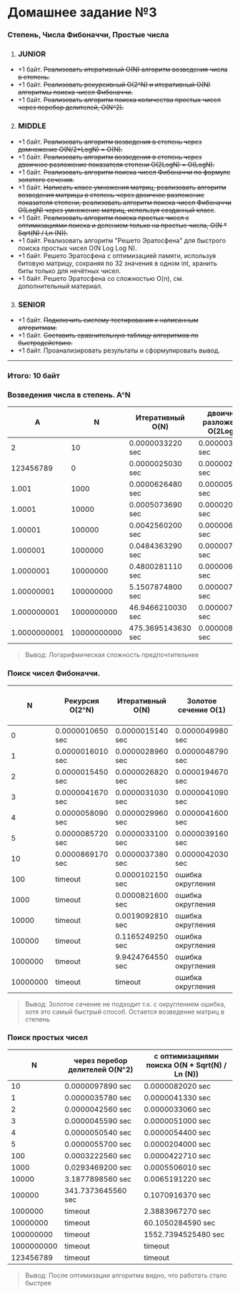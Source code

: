 # Домашнее задание №3

### Степень, Числа Фибоначчи, Простые числа


1. ### JUNIOR
- +1 байт. <s>Реализовать итеративный O(N) алгоритм возведения числа в степень.</s>
- +1 байт. <s>Реализовать рекурсивный O(2^N) и итеративный O(N) алгоритмы поиска чисел Фибоначчи.</s>
- +1 байт. <s>Реализовать алгоритм поиска количества простых чисел через перебор делителей, O(N^2).</s>

2. ### MIDDLE
- +1 байт. <s>Реализовать алгоритм возведения в степень через домножение O(N/2+LogN) = O(N).</s>
- +1 байт. <s>Реализовать алгоритм возведения в степень через двоичное разложение показателя степени O(2LogN) = O(LogN).</s>
- +1 байт. <s>Реализовать алгоритм поиска чисел Фибоначчи по формуле золотого сечения.</s>
- +1 байт. <s>Написать класс умножения матриц, реализовать алгоритм возведения матрицы в степень через двоичное разложение показателя степени, реализовать алгоритм поиска чисел Фибоначчи O(LogN) через умножение матриц, используя созданный класс</s>.
- +1 байт. <s>Реализовать алгоритм поиска простых чисел с оптимизациями поиска и делением только на простые числа, O(N * Sqrt(N) / Ln (N)).</s>
- +1 байт. Реализовать алгоритм "Решето Эратосфена" для быстрого поиска простых чисел O(N Log Log N).
- +1 байт. Решето Эратосфена с оптимизацией памяти, используя битовую матрицу, сохраняя по 32 значения в одном int, хранить биты только для нечётных чисел.
- +1 байт. Решето Эратосфена со сложностью O(n), см. дополнительный материал.

3. ### SENIOR
- +1 байт. <s>Подключить систему тестирования к написанным алгоритмам.</s>
- +1 байт. <s>Составить сравнительную таблицу алгоритмов по быстродействию.</s>
- +1 байт. Проанализировать результаты и сформулировать вывод.
---

### Итого: 10 байт


### Возведения числа в степень. A^N

| A   | N   | Итеративный O(N)    | двоичное разложение O(2LogN) | через домножение O(N/2+LogN) |
|-----|-----|---------------------|------------------|-----------------------|
| 2   | 10  | 0.0000033220 sec    | 0.0000039220 sec | 0.0000070700 sec      |
|  123456789   | 0   | 0.0000025030 sec    | 0.0000024110 sec | 0.0000017740 sec      |
|  1.001   |  1000   | 0.0000626480 sec    | 0.0000050150 sec | 0.0000259770 sec      |
|  1.0001   |  10000   | 0.0005073690 sec    | 0.0000209550 sec | 0.0000087280 sec      |
|  1.00001   |  100000   | 0.0042560200 sec    | 0.0000061420 sec | 0.0000092920 sec      |
| 1.000001    |  1000000   | 0.0484363290 sec    | 0.0000070660 sec | 0.0000100310 sec      |
|  1.0000001   |  10000000   | 0.4800281110 sec    | 0.0000062730 sec | 0.0000115220 sec      |
|  1.00000001   |  100000000   | 5.1507874800 sec    | 0.0000072110 sec | 0.0000307780 sec      |
|  1.000000001   |  1000000000   | 46.9466210030 sec   | 0.0000071340 sec | 0.0000309010 sec      |
|   1.0000000001  |  10000000000   | 475.3695143630 sec  | 0.0000086410 sec | 0.0000326010 sec      |

> Вывод: Логарифмическая сложность предпочтительнее


### Поиск чисел Фибоначчи.

 N   | Рекурсия O(2^N)  | Итеративный O(N) | Золотое сечение O(1) | умножение матриц O(LogN) | возведение матрицы в степень O(LogN) |
-----|------------------|--------------------------|----------------------|---|---|
 0   | 0.0000010650 sec | 0.0000015140 sec| 0.0000049980 sec     |0.0000213820 sec|0.0000208440 sec
 1   | 0.0000016010 sec | 0.0000028960 sec| 0.0000048790 sec     |0.0000509990 sec|0.0000827560 sec
 2   | 0.0000015450 sec | 0.0000026820 sec| 0.0000194670 sec     |0.0000714130 sec|0.0001167920 sec
 3   | 0.0000041670 sec | 0.0000031030 sec| 0.0000041090 sec     |0.0001251470 sec|0.0001985300 sec
 4   | 0.0000058090 sec | 0.0000029960 sec| 0.0000041600 sec     |0.0001491370 sec|0.0001963660 sec
 5   | 0.0000085720 sec | 0.0000033100 sec| 0.0000039160 sec     |0.0001726880 sec|0.0001564820 sec
 10  | 0.0000869170 sec | 0.0000037380 sec| 0.0000042030 sec     |0.0002499630 sec|0.0001992480 sec
 100 | timeout                | 0.0000102150 sec| ошибка округления    |0.0025236790 sec|0.0002776050 sec
 1000 | timeout                | 0.0000821600 sec| ошибка округления    |0.0252772240 sec|0.0004318650 sec
 10000 | timeout                | 0.0019092810 sec| ошибка округления    |0.2461657790 sec|0.0008802190 sec
 100000 | timeout                | 0.1165249250 sec| ошибка округления    |4.0045493720 sec|0.0130925670 sec
 1000000 | timeout                | 9.9424764550 sec| ошибка округления    |186.4977323080 sec|0.4308581930 sec
 10000000 | timeout                | timeout| ошибка округления    |timeout|23.3672593850 sec

> Вывод: Золотое сечение не подходит т.к. с округлением ошибка, хотя это самый быстрый способ. Остается возведение матриц в степень

### Поиск простых чисел

 N         | через перебор делителей  O(N^2) | с оптимизациями поиска O(N * Sqrt(N) / Ln (N)) |
-----------|-----|--------------------------|
| 10        |            0.0000097890 sec                     |0.0000082020 sec|
| 1         |            0.0000035780 sec                     |0.0000041330 sec|
| 2         |            0.0000042560 sec                     |0.0000033060 sec|
| 3         |            0.0000045590 sec                     |0.0000051000 sec|
| 4         |            0.0000050540 sec                     |0.0000054400 sec|
| 5         |            0.0000055700 sec                     |0.0000204000 sec|
| 100       |            0.0003222560 sec                     |0.0000422710 sec|
| 1000      |            0.0293469200 sec                     |0.0005506010 sec|
| 10000     |            3.1877898560 sec                     |0.0065191220 sec|
| 100000    |            341.7373645560 sec                     |0.1070916370 sec|
| 1000000   |               timeout                  |2.3883967270 sec|
| 10000000  |              timeout                   |60.1050284590 sec|
| 100000000 |              timeout                   |1552.7394525480 sec|
| 1000000000 |             timeout                    |timeout|
| 123456789 |              timeout                   |timeout|

> Вывод: После оптимизации алгоритма видно, что работать стало быстрее
